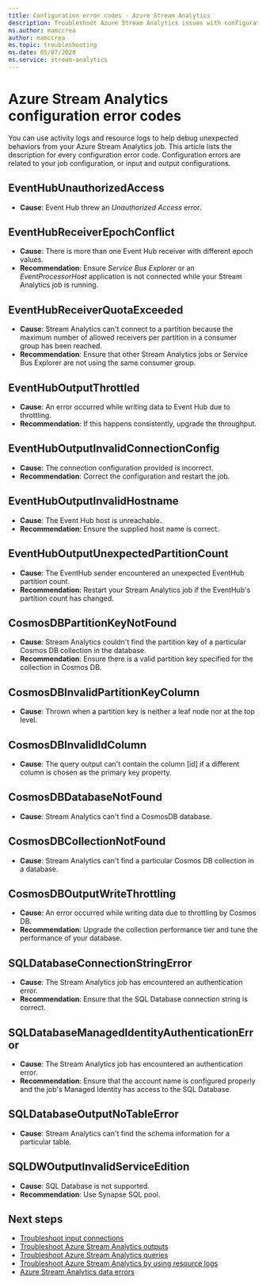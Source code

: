 ```yaml
---
title: Configuration error codes - Azure Stream Analytics
description: Troubleshoot Azure Stream Analytics issues with configuration error codes. 
ms.author: mamccrea
author: mamccrea
ms.topic: troubleshooting
ms.date: 05/07/2020
ms.service: stream-analytics
---
```


# Azure Stream Analytics configuration error codes

You can use activity logs and resource logs to help debug unexpected behaviors from your Azure Stream Analytics job. This article lists the description for every configuration error code. Configuration errors are related to your job configuration, or input and output configurations.

## EventHubUnauthorizedAccess

* **Cause**: Event Hub threw an *Unauthorized Access* error.

## EventHubReceiverEpochConflict

* **Cause**: There is more than one Event Hub receiver with different epoch values.
* **Recommendation**: Ensure *Service Bus Explorer* or an *EventProcessorHost* application is not connected while your Stream Analytics job is running.

## EventHubReceiverQuotaExceeded

* **Cause**: Stream Analytics can't connect to a partition because the maximum number of allowed receivers per partition in a consumer group has been reached.
* **Recommendation**: Ensure that other Stream Analytics jobs or Service Bus Explorer are not using the same consumer group.

## EventHubOutputThrottled

* **Cause**: An error occurred while writing data to Event Hub due to throttling.
* **Recommendation**: If this happens consistently, upgrade the throughput.

## EventHubOutputInvalidConnectionConfig

* **Cause**: The connection configuration provided is incorrect.
* **Recommendation**: Correct the configuration and restart the job.

## EventHubOutputInvalidHostname

* **Cause**: The Event Hub host is unreachable.
* **Recommendation**: Ensure the supplied host name is correct.

## EventHubOutputUnexpectedPartitionCount

* **Cause**: The EventHub sender encountered an unexpected EventHub partition count.
* **Recommendation**: Restart your Stream Analytics job if the EventHub's partition count has changed.

## CosmosDBPartitionKeyNotFound

* **Cause**: Stream Analytics couldn't find the partition key of a particular Cosmos DB collection in the database.
* **Recommendation**: Ensure there is a valid partition key specified for the collection in Cosmos DB.

## CosmosDBInvalidPartitionKeyColumn

* **Cause**: Thrown when a partition key is neither a leaf node nor at the top level.

## CosmosDBInvalidIdColumn

* **Cause**: The query output can't contain the column \[id] if a different column is chosen as the primary key property.

## CosmosDBDatabaseNotFound

* **Cause**: Stream Analytics can't find a CosmosDB database.

## CosmosDBCollectionNotFound

* **Cause**: Stream Analytics can't find a particular Cosmos DB collection in a database.

## CosmosDBOutputWriteThrottling

* **Cause**: An error occurred while writing data due to throttling by Cosmos DB.
* **Recommendation**: Upgrade the collection performance tier and tune the performance of your database.

## SQLDatabaseConnectionStringError

* **Cause**: The Stream Analytics job has encountered an authentication error.
* **Recommendation**: Ensure that the SQL Database connection string is correct.

## SQLDatabaseManagedIdentityAuthenticationError

* **Cause**: The Stream Analytics job has encountered an authentication error. 
* **Recommendation**: Ensure that the account name is configured properly and the job's Managed Identity has access to the SQL Database.

## SQLDatabaseOutputNoTableError

* **Cause**: Stream Analytics can't find the schema information for a particular table.

## SQLDWOutputInvalidServiceEdition

* **Cause**: SQL Database is not supported.
* **Recommendation**: Use Synapse SQL pool.

## Next steps

* [Troubleshoot input connections](stream-analytics-troubleshoot-input.md)
* [Troubleshoot Azure Stream Analytics outputs](stream-analytics-troubleshoot-output.md)
* [Troubleshoot Azure Stream Analytics queries](stream-analytics-troubleshoot-query.md)
* [Troubleshoot Azure Stream Analytics by using resource logs](stream-analytics-job-diagnostic-logs.md)
* [Azure Stream Analytics data errors](data-errors.md)
